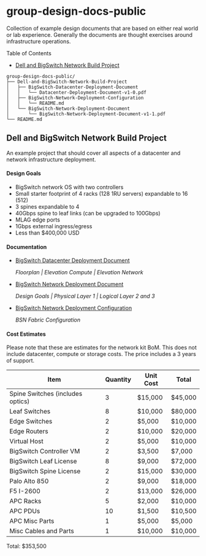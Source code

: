 # group-design-docs-public

Collection of example design documents that are based on either real world or lab experience. Generally the documents are thought exercises around infrastructure operations.

Table of Contents

- [Dell and BigSwitch Network Build Project](#Dell-and-BigSwitch-Network-Build-Project)

```
group-design-docs-public/
├── Dell-and-BigSwitch-Network-Build-Project
│   ├── BigSwitch-Datacenter-Deployment-Document
│   │   └── Datacenter-Deployment-Document-v1-0.pdf
│   ├── BigSwitch-Network-Deployment-Configuration
│   │   └── README.md
│   └── BigSwitch-Network-Deployment-Document
│       └── BigSwitch-Network-Deployment-Document-v1-1.pdf
└── README.md

```

## Dell and BigSwitch Network Build Project

An example project that should cover all aspects of a datacenter and network infrastructure deployment.

#### Design Goals

- BigSwitch network OS with two controllers
- Small starter footprint of 4 racks (128 1RU servers) expandable to 16 (512)
- 3 spines expandable to 4
- 40Gbps spine to leaf links (can be upgraded to 100Gbps)
- MLAG edge ports
- 1Gbps external ingress/egress
- Less than $400,000 USD

#### Documentation

- [BigSwitch Datacenter Deployment Document](https://github.com/hmoats/group-design-docs-public/blob/master/Dell-and-BigSwitch-Network-Build-Project/BigSwitch-Datacenter-Deployment-Document/Datacenter-Deployment-Document-v1-0.pdf) 

	*Floorplan | Elevation Compute | Elevation Network*
- [BigSwitch Network Deployment Document](https://github.com/hmoats/group-design-docs-public/blob/master/Dell-and-BigSwitch-Network-Build-Project/BigSwitch-Network-Deployment-Document/BigSwitch-Network-Deployment-Document-v1-1.pdf)

	*Design Goals | Physical Layer 1 | Logical Layer 2 and 3*
- [BigSwitch Network Deployment Configuration](https:////github.com/hmoats/group-design-docs-public/blob/master/Dell-and-BigSwitch-Network-Build-Project/BigSwitch-Network-Deployment-Configuration/README.md)

	*BSN Fabric Configuration*

#### Cost Estimates

Please note that these are estimates for the network kit BoM. This does not include datacenter, compute or storage costs. The price includes a 3 years of support. 

| Item | Quantity | Unit Cost | Total |
| --- | --- | --- | --- |
| Spine Switches (includes optics) | 3 | $15,000 | $45,000 |
| Leaf Switches | 8 | $10,000 | $80,000 |
| Edge Switches | 2 | $5,000 | $10,000 |
| Edge Routers | 2 | $10,000 | $20,000 |
| Virtual Host | 2 | $5,000 | $10,000 |
| BigSwitch Controller VM | 2 | $3,500 | $7,000 |
| BigSwitch Leaf License | 8 | $9,000 | $72,000 |
| BigSwitch Spine License | 2 | $15,000 | $30,000 |
| Palo Alto 850 | 2 | $9,000 | $18,000 |
| F5 I-2600 | 2 | $13,000 | $26,000 |
| APC Racks | 5 | $2,000 | $10,000 |
| APC PDUs | 10 | $1,500 | $10,500 |
| APC Misc Parts | 1 | $5,000 | $5,000 |
| Misc Cables and Parts | 1 | $10,000 | $10,000 |

Total: $353,500
